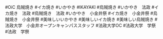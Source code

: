 #OiC 烏賊焼き
#イカ焼き
#いかやき
#IKAYAKI
#烏賊焼き
#いかやき　法政
#イカ焼き　法政
#烏賊焼き　法政
#いかやき　小金井祭
#イカ焼き　小金井祭
#烏賊焼き　小金井祭
#美味しいいかやき
#美味しいイカ焼き
#美味しい烏賊焼き
#法政大学　小金井オープンキャンパススタッフ
#法政大学OC
#法政大学　学祭
#法政　学祭
